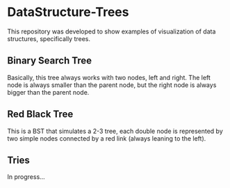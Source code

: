# DataStructure-Trees
This repository was developed to show examples of visualization of data structures, specifically trees.

## Binary Search Tree
Basically, this tree always works with two nodes, left and right. The left node is always smaller than 
the parent node, but the right node is always bigger than the parent node.

## Red Black Tree
This is a BST that simulates a 2-3 tree, each double node is represented by two simple nodes connected 
by a red link (always leaning to the left).

## Tries
In progress...